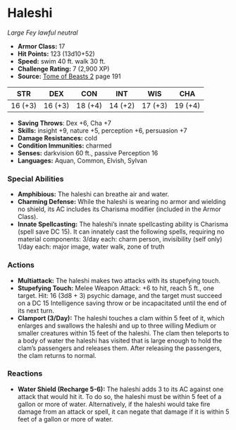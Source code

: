 # Haleshi

*Large* *Fey* *lawful neutral*

- **Armor Class:** 17
- **Hit Points:** 123 (13d10+52)
- **Speed:** swim 40 ft. walk 30 ft.
- **Challenge Rating:** 7 (2,900 XP)
- **Source:** [Tome of Beasts 2](https://koboldpress.com/kpstore/product/tome-of-beasts-2-for-5th-edition) page 191

| STR | DEX | CON | INT | WIS | CHA |
| --- | --- | --- | --- | --- | --- |
| 16 (+3) | 16 (+3) | 18 (+4) | 14 (+2) | 17 (+3) | 19 (+4) |

- **Saving Throws**: Dex +6, Cha +7
- **Skills:** insight +9, nature +5, perception +6, persuasion +7
- **Damage Resistances:** cold
- **Condition Immunities:** charmed
- **Senses:** darkvision 60 ft., passive Perception 16
- **Languages:** Aquan, Common, Elvish, Sylvan

### Special Abilities

- **Amphibious:** The haleshi can breathe air and water.
- **Charming Defense:** While the haleshi is wearing no armor and wielding no shield, its AC includes its Charisma modifier (included in the Armor Class).
- **Innate Spellcasting:** The haleshi’s innate spellcasting ability is Charisma (spell save DC 15). It can innately cast the following spells, requiring no material components:
3/day each: charm person, invisibility (self only)
1/day each: major image, water walk, zone of truth

### Actions

- **Multiattack:** The haleshi makes two attacks with its stupefying touch.
- **Stupefying Touch:** Melee Weapon Attack: +6 to hit, reach 5 ft., one target. Hit: 16 (3d8 + 3) psychic damage, and the target must succeed on a DC 15 Intelligence saving throw or be incapacitated until the end of its next turn.
- **Clamport (3/Day):** The haleshi touches a clam within 5 feet of it, which enlarges and swallows the haleshi and up to three willing Medium or smaller creatures within 15 feet of the haleshi. The clam then teleports to a body of water the haleshi has visited that is large enough to hold the clam’s passengers and releases them. After releasing the passengers, the clam returns to normal.

### Reactions

- **Water Shield (Recharge 5-6):** The haleshi adds 3 to its AC against one attack that would hit it. To do so, the haleshi must be within 5 feet of a gallon or more of water. Alternatively, if the haleshi would take fire damage from an attack or spell, it can negate that damage if it is within 5 feet of a gallon or more of water.



